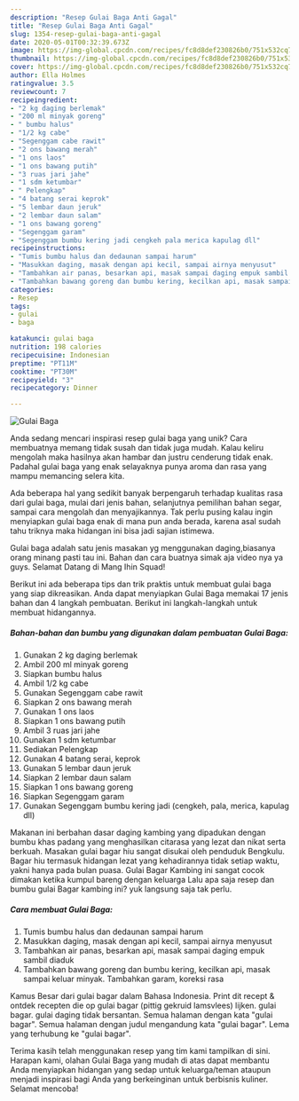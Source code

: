 ```yaml
---
description: "Resep Gulai Baga Anti Gagal"
title: "Resep Gulai Baga Anti Gagal"
slug: 1354-resep-gulai-baga-anti-gagal
date: 2020-05-01T00:32:39.673Z
image: https://img-global.cpcdn.com/recipes/fc8d8def230826b0/751x532cq70/gulai-baga-foto-resep-utama.jpg
thumbnail: https://img-global.cpcdn.com/recipes/fc8d8def230826b0/751x532cq70/gulai-baga-foto-resep-utama.jpg
cover: https://img-global.cpcdn.com/recipes/fc8d8def230826b0/751x532cq70/gulai-baga-foto-resep-utama.jpg
author: Ella Holmes
ratingvalue: 3.5
reviewcount: 7
recipeingredient:
- "2 kg daging berlemak"
- "200 ml minyak goreng"
- " bumbu halus"
- "1/2 kg cabe"
- "Segenggam cabe rawit"
- "2 ons bawang merah"
- "1 ons laos"
- "1 ons bawang putih"
- "3 ruas jari jahe"
- "1 sdm ketumbar"
- " Pelengkap"
- "4 batang serai keprok"
- "5 lembar daun jeruk"
- "2 lembar daun salam"
- "1 ons bawang goreng"
- "Segenggam garam"
- "Segenggam bumbu kering jadi cengkeh pala merica kapulag dll"
recipeinstructions:
- "Tumis bumbu halus dan dedaunan sampai harum"
- "Masukkan daging, masak dengan api kecil, sampai airnya menyusut"
- "Tambahkan air panas, besarkan api, masak sampai daging empuk sambil diaduk"
- "Tambahkan bawang goreng dan bumbu kering, kecilkan api, masak sampai keluar minyak. Tambahkan garam, koreksi rasa"
categories:
- Resep
tags:
- gulai
- baga

katakunci: gulai baga 
nutrition: 198 calories
recipecuisine: Indonesian
preptime: "PT11M"
cooktime: "PT30M"
recipeyield: "3"
recipecategory: Dinner

---
```



![Gulai Baga](https://img-global.cpcdn.com/recipes/fc8d8def230826b0/751x532cq70/gulai-baga-foto-resep-utama.jpg)

Anda sedang mencari inspirasi resep gulai baga yang unik? Cara membuatnya memang tidak susah dan tidak juga mudah. Kalau keliru mengolah maka hasilnya akan hambar dan justru cenderung tidak enak. Padahal gulai baga yang enak selayaknya punya aroma dan rasa yang mampu memancing selera kita.

Ada beberapa hal yang sedikit banyak berpengaruh terhadap kualitas rasa dari gulai baga, mulai dari jenis bahan, selanjutnya pemilihan bahan segar, sampai cara mengolah dan menyajikannya. Tak perlu pusing kalau ingin menyiapkan gulai baga enak di mana pun anda berada, karena asal sudah tahu triknya maka hidangan ini bisa jadi sajian istimewa.

Gulai baga adalah satu jenis masakan yg menggunakan daging,biasanya orang minang pasti tau ini. Bahan dan cara buatnya simak aja video nya ya guys. Selamat Datang di Mang Ihin Squad!


Berikut ini ada beberapa tips dan trik praktis untuk membuat gulai baga yang siap dikreasikan. Anda dapat menyiapkan Gulai Baga memakai 17 jenis bahan dan 4 langkah pembuatan. Berikut ini langkah-langkah untuk membuat hidangannya.

<!--inarticleads1-->

##### Bahan-bahan dan bumbu yang digunakan dalam pembuatan Gulai Baga:

1. Gunakan 2 kg daging berlemak
1. Ambil 200 ml minyak goreng
1. Siapkan  bumbu halus
1. Ambil 1/2 kg cabe
1. Gunakan Segenggam cabe rawit
1. Siapkan 2 ons bawang merah
1. Gunakan 1 ons laos
1. Siapkan 1 ons bawang putih
1. Ambil 3 ruas jari jahe
1. Gunakan 1 sdm ketumbar
1. Sediakan  Pelengkap
1. Gunakan 4 batang serai, keprok
1. Gunakan 5 lembar daun jeruk
1. Siapkan 2 lembar daun salam
1. Siapkan 1 ons bawang goreng
1. Siapkan Segenggam garam
1. Gunakan Segenggam bumbu kering jadi (cengkeh, pala, merica, kapulag dll)


Makanan ini berbahan dasar daging kambing yang dipadukan dengan bumbu khas padang yang menghasilkan citarasa yang lezat dan nikat serta berkuah. Masakan gulai bagar hiu sangat disukai oleh penduduk Bengkulu. Bagar hiu termasuk hidangan lezat yang kehadirannya tidak setiap waktu, yakni hanya pada bulan puasa. Gulai Bagar Kambing ini sangat cocok dimakan ketika kumpul bareng dengan keluarga Lalu apa saja resep dan bumbu gulai Bagar kambing ini? yuk langsung saja tak perlu. 

<!--inarticleads2-->

##### Cara membuat Gulai Baga:

1. Tumis bumbu halus dan dedaunan sampai harum
1. Masukkan daging, masak dengan api kecil, sampai airnya menyusut
1. Tambahkan air panas, besarkan api, masak sampai daging empuk sambil diaduk
1. Tambahkan bawang goreng dan bumbu kering, kecilkan api, masak sampai keluar minyak. Tambahkan garam, koreksi rasa


Kamus Besar dari gulai bagar dalam Bahasa Indonesia. Print dit recept &amp; ontdek recepten die op gulai bagar (pittig gekruid lamsvlees) lijken. gulai bagar. gulai daging tidak bersantan. Semua halaman dengan kata &#34;gulai bagar&#34;. Semua halaman dengan judul mengandung kata &#34;gulai bagar&#34;. Lema yang terhubung ke &#34;gulai bagar&#34;. 

Terima kasih telah menggunakan resep yang tim kami tampilkan di sini. Harapan kami, olahan Gulai Baga yang mudah di atas dapat membantu Anda menyiapkan hidangan yang sedap untuk keluarga/teman ataupun menjadi inspirasi bagi Anda yang berkeinginan untuk berbisnis kuliner. Selamat mencoba!
